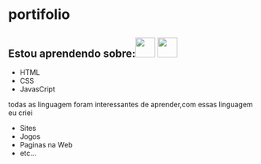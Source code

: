 # portifolio
## Estou aprendendo sobre:<img src="https://cdn.jsdelivr.net/gh/devicons/devicon/icons/java/java-original.svg" width="40" height="40"/> <img src="https://cdn.jsdelivr.net/gh/devicons/devicon/icons/linux/linux-original.svg" width="40" height="40"/>

 - HTML
 - CSS
 - JavasCript

todas as linguagem foram interessantes de aprender,com essas linguagem eu criei
- Sites
- Jogos
- Paginas na Web
 - etc...
